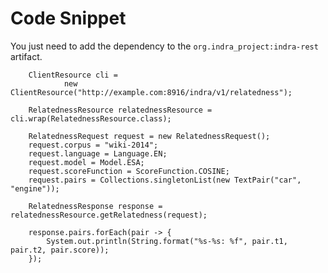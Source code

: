 # Code Snippet
 
 You just need to add the dependency to the `org.indra_project:indra-rest` artifact.

        ClientResource cli =
                new ClientResource("http://example.com:8916/indra/v1/relatedness");

        RelatednessResource relatednessResource = cli.wrap(RelatednessResource.class);

        RelatednessRequest request = new RelatednessRequest();
        request.corpus = "wiki-2014";
        request.language = Language.EN;
        request.model = Model.ESA;
        request.scoreFunction = ScoreFunction.COSINE;
        request.pairs = Collections.singletonList(new TextPair("car", "engine"));

        RelatednessResponse response = relatednessResource.getRelatedness(request);
        
        response.pairs.forEach(pair -> {
            System.out.println(String.format("%s-%s: %f", pair.t1, pair.t2, pair.score));
        });
